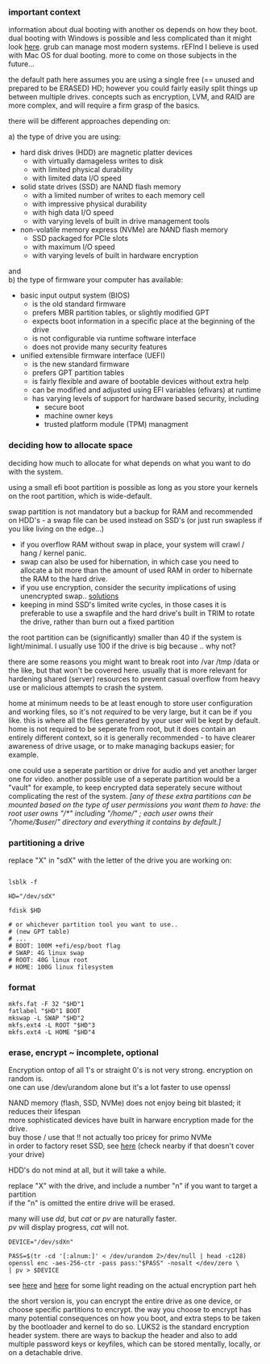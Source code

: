 ### important context

information about dual booting with another os depends on how they boot. dual booting with Windows is possible and less complicated than it might look [here](https://wiki.archlinux.org/title/Dual_boot_with_Windows). grub can manage most modern systems. rEFInd I believe is used with Mac OS for dual booting. more to come on those subjects in the future...

the default path here assumes you are using a single free (== unused and prepared to be ERASED) HD; however you could fairly easily split things up between multiple drives. concepts such as encryption, LVM, and RAID are more complex, and will require a firm grasp of the basics.

there will be different approaches depending on:

a) the type of drive you are using:

* hard disk drives (HDD) are magnetic platter devices 
  * with virtually damageless writes to disk 
  * with limited physical durability
  * with limited data I/O speed
* solid state drives (SSD) are NAND flash memory
  * with a limited number of writes to each memory cell
  * with impressive physical durability
  * with high data I/O speed
  * with varying levels of built in drive management tools
* non-volatile memory express (NVMe) are NAND flash memory
  * SSD packaged for PCIe slots
  * with maximum I/O speed
  * with varying levels of built in hardware encryption

and<br>
b) the type of firmware your computer has available:

* basic input output system (BIOS)
  * is the old standard firmware
  * prefers MBR partition tables, or slightly modified GPT
  * expects boot information in a specific place at the beginning of the drive
  * is not configurable via runtime software interface
  * does not provide many security features
* unified extensible firmware interface (UEFI)
  * is the new standard firmware
  * prefers GPT partition tables
  * is fairly flexible and aware of bootable devices without extra help
  * can be modified and adjusted using EFI variables (efivars) at runtime
  * has varying levels of support for hardware based security, including 
    * secure boot
    * machine owner keys
    * trusted platform module (TPM) managment

### deciding how to allocate space

deciding how much to allocate for what depends on what you want to do with the system.

using a small efi boot partition is possible as long as you store your kernels on the root partition, which is wide-default. <br>

swap partition is not mandatory but a backup for RAM and recommended on HDD's - a swap file can be used instead on SSD's (or just run swapless if you like living on the edge...) 

* if you overflow RAM without swap in place, your system will crawl / hang / kernel panic.
* swap can also be used for hibernation, in which case you need to allocate a bit more than the amount of used RAM in order to hibernate the RAM to the hard drive.
* if you use encryption, consider the security implications of using unencrypted swap.. [solutions]()
* keeping in mind SSD's limited write cycles, in those cases it is preferable to use a swapfile and the hard drive's built in TRIM to rotate the drive, rather than burn out a fixed partition<br>

the root partition can be (significantly) smaller than 40 if the system is light/minimal. I usually use 100 if the drive is big because .. why not?

there are some reasons you might want to break root into /var /tmp /data or the like, but that won't be covered here. usually that is more relevant for hardening shared (server) resources to prevent casual overflow from heavy use or malicious attempts to crash the system.

home at minimum needs to be at least enough to store user configuration and working files, so it's not _required_ to be very large, but it can be if you like. this is where all the files generated by your user will be kept by default. home is not required to be seperate from root, but it does contain an entirely different context, so it is generally recommended - to have clearer awareness of drive usage, or to make managing backups easier; for example.

one could use a seperate partition or drive for audio and yet another larger one for video. another possible use of a seperate partition would be a "vault" for example, to keep encrypted data seperately secure without complicating the rest of the system. _\[any of these extra partitions can be mounted based on the type of user permissions you want them to have: the root user owns "/\*" including "/home/" ; each user owns their "/home/$user/" directory and everything it contains by default.\]_

### partitioning a drive

replace "X" in "sdX" with the letter of the drive you are working on:
```

lsblk -f

HD="/dev/sdX"

fdisk $HD

# or whichever partition tool you want to use..
# (new GPT table)
# ...
# BOOT: 100M +efi/esp/boot flag
# SWAP: 4G linux swap
# ROOT: 40G linux root
# HOME: 100G linux filesystem
```
### format
```
mkfs.fat -F 32 "$HD"1
fatlabel "$HD"1 BOOT
mkswap -L SWAP "$HD"2 
mkfs.ext4 -L ROOT "$HD"3
mkfs.ext4 -L HOME "$HD"4
```
### erase, encrypt ~ incomplete, optional

Encryption ontop of all 1's or straight 0's is not very strong. encryption on random is.<br>
one can use /dev/urandom alone but it's a lot faster to use openssl

NAND memory (flash, SSD, NVMe) does not enjoy being bit blasted; it reduces their lifespan <br>
more sophisticated devices have built in harware encryption made for the drive. <br>
buy those / use that !! not actually too pricey for primo NVMe <br>
in order to factory reset SSD, see [here](https://wiki.archlinux.org/title/Solid_state_drive/Memory_cell_clearing) (check nearby if that doesn't cover your drive)

HDD's do not mind at all, but it will take a while.

replace "X" with the drive, and include a number "n" if you want to target a partition<br>
if the "n" is omitted the entire drive will be erased.<br>

many will use _dd_, but _cat_ or _pv_ are naturally faster.<br>
_pv_ will display progress, _cat_ will not.<br>

```
DEVICE="/dev/sdXn"

PASS=$(tr -cd '[:alnum:]' < /dev/urandom 2>/dev/null | head -c128)
openssl enc -aes-256-ctr -pass pass:"$PASS" -nosalt </dev/zero \
| pv > $DEVICE

```
see [here](https://wiki.archlinux.org/title/Dm-crypt) and [here](https://wiki.artixlinux.org/Main/InstallationWithFullDiskEncryption) for some light reading on the actual encryption part heh

the short version is, you can encrypt the entire drive as one device, or choose specific partitions to encrypt. the way you choose to encrypt has many potential consequences on how you boot, and extra steps to be taken by the bootloader and kernel to do so. LUKS2 is the standard encryption header system. there are ways to backup the header and also to add multiple password keys or keyfiles, which can be stored mentally, locally, or on a detachable drive.
